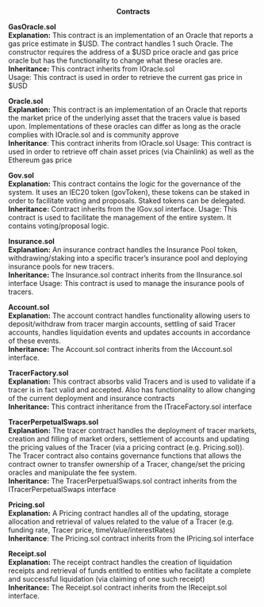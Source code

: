 **<center>Contracts</center>**




    

**GasOracle.sol**  
**Explanation:** This contract is an implementation of an Oracle that reports a gas price estimate in $USD. The contract handles 1 such Oracle. The constructor requires the address of a $USD price oracle and gas price oracle but has the functionality to change what these oracles are.       
**Inheritance:** This contract inherits from IOracle.sol   
Usage: This contract is used in order to retrieve the current gas price in $USD

**Oracle.sol**  
**Explanation:** This contract is an implementation of an Oracle that reports the market price of the underlying asset that the tracers value is based upon. Implementations of these oracles can differ as long as the oracle complies with IOracle.sol and is community approve      
**Inheritance**: This contract inherits from IOracle.sol 
Usage: This contract is used in order to retrieve off chain asset prices (via Chainlink) as well as the Ethereum gas price

**Gov.sol**  
**Explanation:** This contract contains the logic for the governance of the system. It uses an IEC20 token (govToken), these tokens can be staked in order to facilitate voting and proposals. Staked tokens can be delegated.   
**Inheritance:** Contract inherits from the IGov.sol interface. 
Usage: This contract is used to facilitate the management of the entire system. It contains voting/proposal logic. 

**Insurance.sol**     
**Explanation:** An insurance contract handles the Insurance Pool token, withdrawing/staking into a specific tracer’s insurance pool and deploying insurance pools for new tracers.  
**Inheritance:** The Insurance.sol contract inherits from the IInsurance.sol interface
Usage: This contract is used to manage the insurance pools of tracers. 

**Account.sol**   
**Explanation:** The account contract handles functionality allowing users to deposit/withdraw from tracer margin accounts, settling of said Tracer accounts, handles liquidation events and updates accounts in accordance of these events.  
**Inheritance:** The Account.sol contract inherits from the IAccount.sol interface. 


**TracerFactory.sol**   
**Explanation:** This contract absorbs valid Tracers and is used to validate if a tracer is in fact valid and accepted. Also has functionality to allow changing of the current deployment and insurance contracts  
**Inheritance:** This contract inheritance from the ITraceFactory.sol interface

**TracerPerpetualSwaps.sol**   
**Explanation:** The tracer contract handles the deployment  of tracer markets, creation and filling of market orders, settlement of accounts and updating the pricing values of the Tracer (via a pricing contract (e.g. Pricing.sol)). 
The Tracer contract also contains governance functions that allows the contract owner to transfer ownership of a Tracer, change/set the pricing oracles and manipulate the fee system.   
**Inheritance:** The TracerPerpetualSwaps.sol contract inherits from the ITracerPerpetualSwaps interface

**Pricing.sol**  
**Explanation:** A Pricing contract handles all of the updating, storage allocation and retrieval of values related to the value of a Tracer (e.g. funding rate, Tracer price, timeValue/interestRates)  
**Inheritance**: The Pricing.sol contract inherits from the IPricing.sol interface

**Receipt.sol**   
**Explanation:** The receipt contract handles the creation of liquidation receipts and retrieval  of funds entitled to entities who facilitate a complete and successful liquidation (via claiming of one such receipt)   
**Inheritance:** The Receipt.sol contract inherits from the IReceipt.sol interface. 




























    
